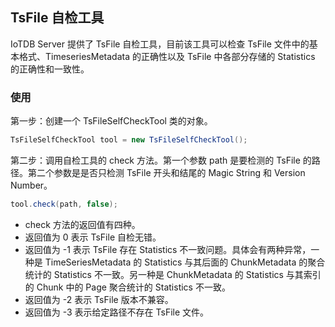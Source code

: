 <!--

    Licensed to the Apache Software Foundation (ASF) under one
    or more contributor license agreements.  See the NOTICE file
    distributed with this work for additional information
    regarding copyright ownership.  The ASF licenses this file
    to you under the Apache License, Version 2.0 (the
    "License"); you may not use this file except in compliance
    with the License.  You may obtain a copy of the License at

        http://www.apache.org/licenses/LICENSE-2.0

    Unless required by applicable law or agreed to in writing,
    software distributed under the License is distributed on an
    "AS IS" BASIS, WITHOUT WARRANTIES OR CONDITIONS OF ANY
    KIND, either express or implied.  See the License for the
    specific language governing permissions and limitations
    under the License.

-->

## TsFile 自检工具
IoTDB Server 提供了 TsFile 自检工具，目前该工具可以检查 TsFile 文件中的基本格式、TimeseriesMetadata 的正确性以及 TsFile 中各部分存储的 Statistics 的正确性和一致性。

### 使用
第一步：创建一个 TsFileSelfCheckTool 类的对象。

``` java
TsFileSelfCheckTool tool = new TsFileSelfCheckTool();
```

第二步：调用自检工具的 check 方法。第一个参数 path 是要检测的 TsFile 的路径。第二个参数是是否只检测 TsFile 开头和结尾的 Magic String 和 Version Number。

``` java
tool.check(path, false);
```

* check 方法的返回值有四种。
* 返回值为 0 表示 TsFile 自检无错。
* 返回值为 -1 表示 TsFile 存在 Statistics 不一致问题。具体会有两种异常，一种是 TimeSeriesMetadata 的 Statistics 与其后面的 ChunkMetadata 的聚合统计的 Statistics 不一致。另一种是 ChunkMetadata 的 Statistics 与其索引的 Chunk 中的 Page 聚合统计的 Statistics 不一致。
* 返回值为 -2 表示 TsFile 版本不兼容。
* 返回值为 -3 表示给定路径不存在 TsFile 文件。